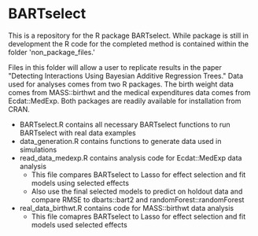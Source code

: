 # BARTselect

This is a repository for the R package BARTselect. While package is still in development the R code for the completed method is contained within the folder 'non_package_files.'

Files in this folder will allow a user to replicate results in the paper "Detecting Interactions Using Bayesian Additive Regression Trees." Data used for analyses comes from two R packages. The birth weight data comes from MASS::birthwt and the medical expenditures data comes from Ecdat::MedExp. Both packages are readily available for installation from CRAN.

-   BARTselect.R contains all necessary BARTselect functions to run BARTselect with real data examples
-   data_generation.R contains functions to generate data used in simulations
-   read_data_medexp.R contains analysis code for Ecdat::MedExp data analysis
    -   This file compares BARTselect to Lasso for effect selection and fit models using selected effects
    -   Also use the final selected models to predict on holdout data and compare RMSE to dbarts::bart2 and randomForest::randomForest
-   real_data_birthwt.R contains code for MASS::birthwt data analysis
    -   This file comapres BARTselect to Lasso for effect selection and fit models used selected effects
